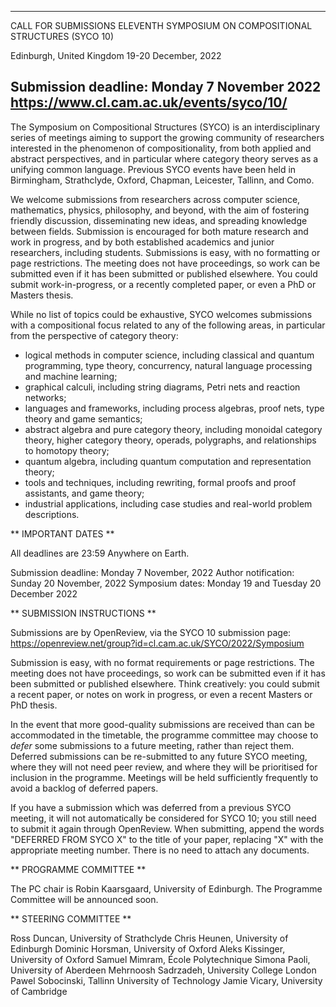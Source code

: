 -----------------------------------------
CALL FOR SUBMISSIONS
ELEVENTH SYMPOSIUM ON COMPOSITIONAL STRUCTURES (SYCO 10)

Edinburgh, United Kingdom
19-20 December, 2022

Submission deadline:  Monday 7 November 2022
https://www.cl.cam.ac.uk/events/syco/10/
-----------------------------------------

The Symposium on Compositional Structures (SYCO) is an interdisciplinary
series of meetings aiming to support the growing community of researchers
interested in the phenomenon of compositionality, from both applied and
abstract perspectives, and in particular where category theory serves as a
unifying common language. Previous SYCO events have been held in
Birmingham, Strathclyde, Oxford, Chapman, Leicester, Tallinn, and Como.

We welcome submissions from researchers across computer science,
mathematics, physics, philosophy, and beyond, with the aim of
fostering friendly discussion, disseminating new ideas, and spreading
knowledge between fields. Submission is encouraged for both mature
research and work in progress, and by both established academics and
junior researchers, including students. Submissions is easy, with no
formatting or page restrictions. The meeting does not have proceedings, so
work can be submitted even if it has been submitted or published elsewhere.
You could submit work-in-progress, or a recently completed paper, or even a
PhD or Masters thesis.

While no list of topics could be exhaustive, SYCO welcomes submissions
with a compositional focus related to any of the following areas, in
particular from the perspective of category theory:

- logical methods in computer science, including classical and
quantum programming, type theory, concurrency, natural language
processing and machine learning;
- graphical calculi, including string diagrams, Petri nets and
reaction networks;
- languages and frameworks, including process algebras, proof nets,
type theory and game semantics;
- abstract algebra and pure category theory, including monoidal
category theory, higher category theory, operads, polygraphs, and
relationships to homotopy theory;
- quantum algebra, including quantum computation and representation
theory;
- tools and techniques, including rewriting, formal proofs and proof
assistants, and game theory;
- industrial applications, including case studies and real-world
problem descriptions.

** IMPORTANT DATES **

All deadlines are 23:59 Anywhere on Earth.

Submission deadline: Monday 7 November, 2022
Author notification: Sunday 20 November, 2022
Symposium dates: Monday 19 and Tuesday 20 December 2022

** SUBMISSION INSTRUCTIONS **

Submissions are by OpenReview, via the SYCO 10 submission page:
https://openreview.net/group?id=cl.cam.ac.uk/SYCO/2022/Symposium

Submission is easy, with no format requirements or page restrictions.
The meeting does not have proceedings, so work can be submitted even
if it has been submitted or published elsewhere. Think creatively:
you could submit a recent paper, or notes on work in progress, or even
a recent Masters or PhD thesis.

In the event that more good-quality submissions are received than can
be accommodated in the timetable, the programme committee may choose
to *defer* some submissions to a future meeting, rather than reject
them. Deferred submissions can be re-submitted to any future SYCO
meeting, where they will not need peer review, and where they will be
prioritised for inclusion in the programme. Meetings will be held
sufficiently frequently to avoid a backlog of deferred papers.

If you have a submission which was deferred from a previous SYCO
meeting, it will not automatically be considered for SYCO 10; you still
need to submit it again through OpenReview. When submitting, append the
words "DEFERRED FROM SYCO X" to the title of your paper, replacing "X"
with the appropriate meeting number. There is no need to attach any
documents.

** PROGRAMME COMMITTEE **

The PC chair is Robin Kaarsgaard, University of Edinburgh. The Programme
Committee will be announced soon.

** STEERING COMMITTEE **

Ross Duncan, University of Strathclyde
Chris Heunen, University of Edinburgh
Dominic Horsman, University of Oxford
Aleks Kissinger, University of Oxford
Samuel Mimram, École Polytechnique
Simona Paoli, University of Aberdeen
Mehrnoosh Sadrzadeh, University College London
Pawel Sobocinski, Tallinn University of Technology
Jamie Vicary, University of Cambridge

